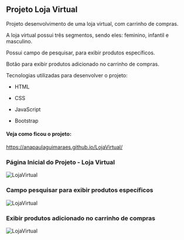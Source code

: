 ## Projeto Loja Virtual



Projeto desenvolvimento de uma loja virtual, com carrinho de compras. 

A loja virtual possui  três segmentos, sendo eles: feminino, infantil e masculino.

Possui campo de pesquisar, para exibir produtos específicos.

Botão para exibir produtos adicionado no carrinho de compras.



Tecnologias utilizadas para desenvolver o projeto:


* HTML 

*  CSS

*  JavaScript

* Bootstrap

   

#### Veja como ficou o projeto:

https://anapaulaguimaraes.github.io/LojaVirtual/



### Página Inicial do Projeto - Loja Virtual



![LojaVirtual]()



### Campo pesquisar para exibir produtos específicos



![LojaVirtual]()



### Exibir produtos adicionado no carrinho de compras



![LojaVirtual]()







